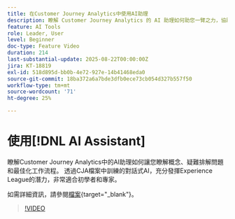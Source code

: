 ```yaml
---
title: 在Customer Journey Analytics中使用AI助理
description: 瞭解 Customer Journey Analytics 的 AI 助理如何助您一臂之力，協助您學習各種概念、針對問題進行疑難排解以及將工作流程最佳化。
feature: AI Tools
role: Leader, User
level: Beginner
doc-type: Feature Video
duration: 214
last-substantial-update: 2025-08-22T00:00:00Z
jira: KT-18819
exl-id: 518d895d-bb0b-4e72-927e-14b41468eda0
source-git-commit: 18ba372a6a7bde3dfb0ece73cb054d327b557f50
workflow-type: tm+mt
source-wordcount: '71'
ht-degree: 25%

---
```


# 使用[!DNL AI Assistant]

瞭解Customer Journey Analytics中的AI助理如何讓您瞭解概念、疑難排解問題和最佳化工作流程。 透過CJA檔案中訓練的對話式AI，充分發揮Experience League的潛力，非常適合初學者和專家。

如需詳細資訊，請參閱[檔案](https://experienceleague.adobe.com/zh-hant/docs/analytics-platform/using/cja-overview/cja-b2c-overview/ai-assistant){target="_blank"}。

>[!VIDEO](https://video.tv.adobe.com/v/3471136/?learn=on)
